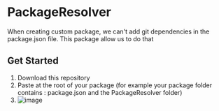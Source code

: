 # PackageResolver
When creating custom package, we can't add git dependencies in the package.json file. This package allow us to do that

## Get Started
  1. Download this repository
  2. Paste at the root of your package (for example your package folder contains : package.json and the PackageResolver folder)
  3. ![image](https://github.com/paulixe/PackageResolver/assets/102860888/e9dbb57c-2324-4427-af5f-3abe24016aba)

